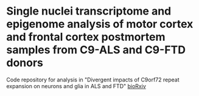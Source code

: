 # Single nuclei transcriptome and epigenome analysis of motor cortex and frontal cortex postmortem samples from C9-ALS and C9-FTD donors
Code repository for analysis in "Divergent impacts of C9orf72 repeat expansion on neurons and glia in ALS and FTD" [bioRxiv]( https://www.biorxiv.org/content/10.1101/2022.11.17.516859v1)

